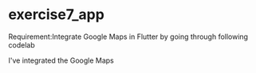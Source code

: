 # exercise7_app

Requirement:Integrate Google Maps in Flutter by going through following codelab

I've integrated the Google Maps
